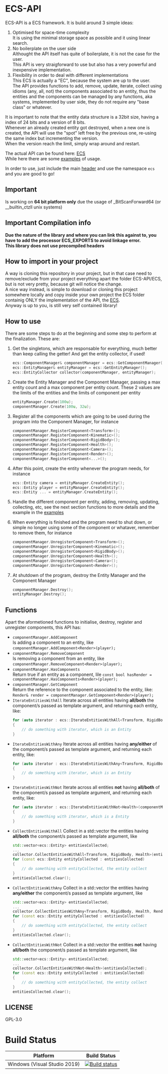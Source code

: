 # ECS-API

ECS-API is a ECS framework.
It is build around 3 simple ideas:
1. Optimised for space-time complexity<br>
	It is using the minimal storage space as possible and it using linear search.
2. No boilerplate on the user side<br>
	Althought the API itself has quite of boilerplate, it is not the case for the user.<br>
	This API is very straigforward to use but also has a very powerful and inexpensive implementation.
3. Flexibility in order to deal with different implementations<br>
	This ECS is actually a "EC", because the system are up to the user.<br>
	The API provides functions to add, remove, update, iterate, collect using idioms (any, all, not) the components associated to an entity, thus the entities and the components can be managed by any functions, aka systems, implemented by user side, they do not require any "base class" or whatever.

It is important to note that the entity data structure is a 32bit size, having a index of 24 bits and a version of 8 bits.<br>
Whenever an already created entity got destroyed, when a new one is created, the API will use the "spot" left free by the previous one, re-using the same index but incrementing the version.<br>
When the version reach the limit, simply wrap around and restart.


The actual API can be found here: [ECS](https://github.com/KabalMcBlade/ECS-API/tree/main/ECS)<br>
While here there are some [examples](https://github.com/KabalMcBlade/ECS-API/blob/main/main.cpp) of usage.

In order to use, just include the main [header](https://github.com/KabalMcBlade/ECS-API/tree/main/ECS/ecs.h) and use the namespace `ecs` and you are good to go!

## Important

Is working on **64 bit platform only** due the usage of _BitScanForward64 (or __builtin_ctzll unix systems)


## Important Compilation info

**Due the nature of the library and where you can link this against to, you have to add the processor ECS_EXPORTS to avoid linkage error.**<br>
**This library does not use precompiled headers**


## How to import in your project

A way is cloning this repository in your project, but in that case need to remove/exclude from your project everything apart the folder ECS-API/ECS, but is not very pretty, because git will notice the change.<br>
A nice way instead, is simple to download or cloning this project somewhere locally and copy inside your own project the ECS folder containig ONLY the implementation of the API, the [ECS](ECS-API/ECS).<br>
Anyway is up to you, is still very self contained library!


## How to use

There are some steps to do at the beginning and some step to perform at the finalization. These are:

1. Get the singletons, which are responsable for everything, much better than keep calling the getter! And get the entity collector, if used!
	```cpp
	ecs::ComponentManager& componentManager = ecs::GetComponentManager();
	ecs::EntityManager& entityManager = ecs::GetEntityManager();
	ecs::EntityCollector collector(componentManager, entityManager);
	```

2. Create the Entity Manager and the Component Manager, passing a max entity count and a max component per entity count. These 2 values are the limits of the entities and the limits of component per entity
	```cpp
	entityManager.Create(100u);
	componentManager.Create(100u, 32u);
	```
3. Register all the components which are going to be used during the program into the Component Manager, for instance
	```cpp
	componentManager.RegisterComponent<Transform>();
	componentManager.RegisterComponent<Kinematic>();
	componentManager.RegisterComponent<RigidBody>();
	componentManager.RegisterComponent<Health>();
	componentManager.RegisterComponent<Camera>();
	componentManager.RegisterComponent<Render>();
	componentManager.RegisterComponent<...>();
	```
4. After this point, create the entity whenever the program needs, for instance
	```cpp
	ecs::Entity camera = entityManager.CreateEntity();
	ecs::Entity player = entityManager.CreateEntity();
	ecs::Entity ... = entityManager.CreateEntity();
	```

5. Handle the different component per entity, adding, removing, updating, collecting, etc, see the next section functions to more details and the example in the [examples](https://github.com/KabalMcBlade/ECS-API/blob/main/main.cpp)

6. When everything is finished and the program need to shut down, or simple no longer using some of the component or whataver, remember to remove them, for instance
	```cpp
	componentManager.UnregisterComponent<Transform>();
	componentManager.UnregisterComponent<Kinematic>();
	componentManager.UnregisterComponent<RigidBody>();
	componentManager.UnregisterComponent<Health>();
	componentManager.UnregisterComponent<Camera>();
	componentManager.UnregisterComponent<Render>();
	```

7. At shutdown of the program, destroy the Entity Manager and the Component Manager
	```cpp
	componentManager.Destroy();
	entityManager.Destroy();
	```


## Functions

Apart the aformetioned functions to initialise, destroy, register and unregister components, this API has:

- `componentManager.AddComponent`<br>
	Is adding a component to an entity, like `componentManager.AddComponent<Render>(player);`
- `componentManager.RemoveComponent`<br>
	Is removing a component from an entity, like `componentManager.RemoveComponent<Render>(player);`
- `componentManager.HasComponents`<br>
	Return true if an entity as a component, lile `const bool hasRender = componentManager.HasComponents<Render>(player);`
- `componentManager.GetComponent`<br>
	Return the reference to the component associated to the entity, like: `Render& render = componentManager.GetComponent<Render>(player);`
- `IterateEntitiesWithAll`
	Iterate across all entities having **all/both** the component/s passed as template argument, and returning each entity, like:
	```cpp
	for (auto iterator : ecs::IterateEntitiesWithAll<Transform, RigidBody, Health>(componentManager))
	{
		// do something with iterator, which is an Entity
	}
	```
- `IterateEntitiesWithAny`
	Iterate across all entities having **any/either** of the component/s passed as template argument, and returning each entity, like:
	```cpp
	for (auto iterator : ecs::IterateEntitiesWithAny<Transform, RigidBody, Health, Render>(componentManager))
	{
		// do something with iterator, which is an Entity
	}
	```
- `IterateEntitiesWithNot`
	Iterate across all entities **not** having **all/both** of the component/s passed as template argument, and returning each entity, like:
	```cpp
	for (auto iterator : ecs::IterateEntitiesWithNot<Health>(componentManager))
	{
		// do something with iterator, which is a Entity
	}
	```
- `CollectEntitiesWithAll`
	Collect in a std::vector the entities having **all/both** the component/s passed as template argument, like
	```cpp
	std::vector<ecs::Entity> entitiesCollected;
	...
	collector.CollectEntitiesWithAll<Transform, RigidBody, Health>(entitiesCollected);
	for (const ecs::Entity entityCollected : entitiesCollected)
	{
		// do something with entityCollected, the entity collect
	}
	entitiesCollected.clear();
	```
- `CollectEntitiesWithAny`
	Collect in a std::vector the entities having **any/either** the component/s passed as template argument, like
	```cpp
	std::vector<ecs::Entity> entitiesCollected;
	...
	collector.CollectEntitiesWithAny<Transform, RigidBody, Health, Render>(entitiesCollected);
	for (const ecs::Entity entityCollected : entitiesCollected)
	{
		// do something with entityCollected, the entity collect
	}
	entitiesCollected.clear();
	```
- `CollectEntitiesWithNot`
	Collect in a std::vector the entities **not** having **all/both** the component/s passed as template argument, like
	```cpp
	std::vector<ecs::Entity> entitiesCollected;
	...
	collector.CollectEntitiesWithNot<Health>(entitiesCollected);
	for (const ecs::Entity entityCollected : entitiesCollected)
	{
		// do something with entityCollected, the entity collect
	}
	entitiesCollected.clear();
	```

## LICENSE

GPL-3.0


# Build Status

| Platform | Build Status |
|:--------:|:------------:|
| Windows (Visual Studio 2019) | [![Build status](https://ci.appveyor.com/api/projects/status/30qjfjlc7fodhceb?svg=true)](https://ci.appveyor.com/project/KabalMcBlade/ecs-api) |

